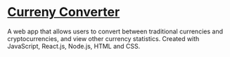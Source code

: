 # [Curreny Converter](https://fastidious-donut-d01a4a.netlify.app/)

A web app that allows users to convert between traditional currencies and cryptocurrencies, and view other currency statistics. Created with JavaScript, React.js, Node.js, HTML and CSS.



